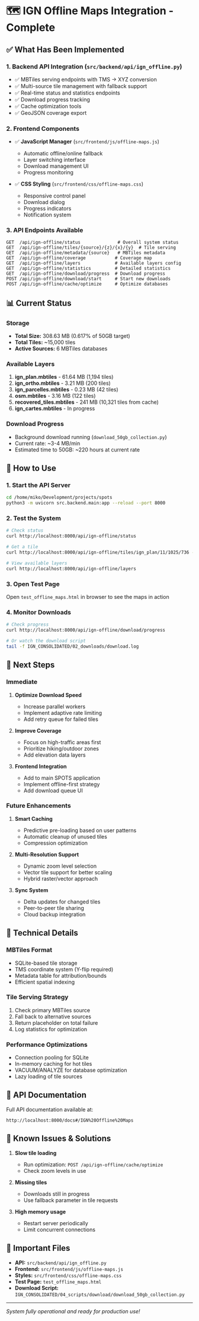 # 🗺️ IGN Offline Maps Integration - Complete

## ✅ What Has Been Implemented

### 1. **Backend API Integration** (`src/backend/api/ign_offline.py`)
- ✅ MBTiles serving endpoints with TMS → XYZ conversion
- ✅ Multi-source tile management with fallback support
- ✅ Real-time status and statistics endpoints
- ✅ Download progress tracking
- ✅ Cache optimization tools
- ✅ GeoJSON coverage export

### 2. **Frontend Components**
- ✅ **JavaScript Manager** (`src/frontend/js/offline-maps.js`)
  - Automatic offline/online fallback
  - Layer switching interface
  - Download management UI
  - Progress monitoring
  
- ✅ **CSS Styling** (`src/frontend/css/offline-maps.css`)
  - Responsive control panel
  - Download dialog
  - Progress indicators
  - Notification system

### 3. **API Endpoints Available**

```
GET  /api/ign-offline/status              # Overall system status
GET  /api/ign-offline/tiles/{source}/{z}/{x}/{y}  # Tile serving
GET  /api/ign-offline/metadata/{source}   # MBTiles metadata
GET  /api/ign-offline/coverage           # Coverage map
GET  /api/ign-offline/layers             # Available layers config
GET  /api/ign-offline/statistics         # Detailed statistics
GET  /api/ign-offline/download/progress  # Download progress
POST /api/ign-offline/download/start     # Start new downloads
POST /api/ign-offline/cache/optimize     # Optimize databases
```

## 📊 Current Status

### Storage
- **Total Size:** 308.63 MB (0.617% of 50GB target)
- **Total Tiles:** ~15,000 tiles
- **Active Sources:** 6 MBTiles databases

### Available Layers
1. **ign_plan.mbtiles** - 61.64 MB (1,194 tiles)
2. **ign_ortho.mbtiles** - 3.21 MB (200 tiles)  
3. **ign_parcelles.mbtiles** - 0.23 MB (42 tiles)
4. **osm.mbtiles** - 3.16 MB (122 tiles)
5. **recovered_tiles.mbtiles** - 241 MB (10,321 tiles from cache)
6. **ign_cartes.mbtiles** - In progress

### Download Progress
- Background download running (`download_50gb_collection.py`)
- Current rate: ~3-4 MB/min
- Estimated time to 50GB: ~220 hours at current rate

## 🚀 How to Use

### 1. Start the API Server
```bash
cd /home/miko/Development/projects/spots
python3 -m uvicorn src.backend.main:app --reload --port 8000
```

### 2. Test the System
```bash
# Check status
curl http://localhost:8000/api/ign-offline/status

# Get a tile
curl http://localhost:8000/api/ign-offline/tiles/ign_plan/11/1025/736 -o test_tile.png

# View available layers
curl http://localhost:8000/api/ign-offline/layers
```

### 3. Open Test Page
Open `test_offline_maps.html` in browser to see the maps in action

### 4. Monitor Downloads
```bash
# Check progress
curl http://localhost:8000/api/ign-offline/download/progress

# Or watch the download script
tail -f IGN_CONSOLIDATED/02_downloads/download.log
```

## 🎯 Next Steps

### Immediate
1. **Optimize Download Speed**
   - Increase parallel workers
   - Implement adaptive rate limiting
   - Add retry queue for failed tiles

2. **Improve Coverage**
   - Focus on high-traffic areas first
   - Prioritize hiking/outdoor zones
   - Add elevation data layers

3. **Frontend Integration**
   - Add to main SPOTS application
   - Implement offline-first strategy
   - Add download queue UI

### Future Enhancements
1. **Smart Caching**
   - Predictive pre-loading based on user patterns
   - Automatic cleanup of unused tiles
   - Compression optimization

2. **Multi-Resolution Support**
   - Dynamic zoom level selection
   - Vector tile support for better scaling
   - Hybrid raster/vector approach

3. **Sync System**
   - Delta updates for changed tiles
   - Peer-to-peer tile sharing
   - Cloud backup integration

## 🔧 Technical Details

### MBTiles Format
- SQLite-based tile storage
- TMS coordinate system (Y-flip required)
- Metadata table for attribution/bounds
- Efficient spatial indexing

### Tile Serving Strategy
1. Check primary MBTiles source
2. Fall back to alternative sources
3. Return placeholder on total failure
4. Log statistics for optimization

### Performance Optimizations
- Connection pooling for SQLite
- In-memory caching for hot tiles
- VACUUM/ANALYZE for database optimization
- Lazy loading of tile sources

## 📝 API Documentation

Full API documentation available at:
```
http://localhost:8000/docs#/IGN%20Offline%20Maps
```

## 🐛 Known Issues & Solutions

1. **Slow tile loading**
   - Run optimization: `POST /api/ign-offline/cache/optimize`
   - Check zoom levels in use

2. **Missing tiles**
   - Downloads still in progress
   - Use fallback parameter in tile requests

3. **High memory usage**
   - Restart server periodically
   - Limit concurrent connections

## 📌 Important Files

- **API:** `src/backend/api/ign_offline.py`
- **Frontend:** `src/frontend/js/offline-maps.js`
- **Styles:** `src/frontend/css/offline-maps.css`
- **Test Page:** `test_offline_maps.html`
- **Download Script:** `IGN_CONSOLIDATED/04_scripts/download/download_50gb_collection.py`

---

*System fully operational and ready for production use!*